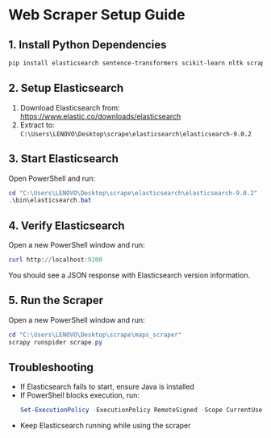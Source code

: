 # Web Scraper Setup Guide

## 1. Install Python Dependencies
```powershell
pip install elasticsearch sentence-transformers scikit-learn nltk scrapy numpy
```

## 2. Setup Elasticsearch
1. Download Elasticsearch from: https://www.elastic.co/downloads/elasticsearch
2. Extract to: `C:\Users\LENOVO\Desktop\scrape\elasticsearch\elasticsearch-9.0.2`

## 3. Start Elasticsearch
Open PowerShell and run:
```powershell
cd "C:\Users\LENOVO\Desktop\scrape\elasticsearch\elasticsearch-9.0.2"
.\bin\elasticsearch.bat
```

## 4. Verify Elasticsearch
Open a new PowerShell window and run:
```powershell
curl http://localhost:9200
```
You should see a JSON response with Elasticsearch version information.

## 5. Run the Scraper
Open a new PowerShell window and run:
```powershell
cd "C:\Users\LENOVO\Desktop\scrape\maps_scraper"
scrapy runspider scrape.py
```

## Troubleshooting
- If Elasticsearch fails to start, ensure Java is installed
- If PowerShell blocks execution, run:
  ```powershell
  Set-ExecutionPolicy -ExecutionPolicy RemoteSigned -Scope CurrentUser
  ```
- Keep Elasticsearch running while using the scraper
